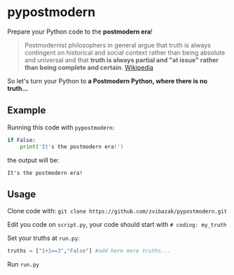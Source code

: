 # pypostmodern
Prepare your Python code to the **postmodern era**!

>Postmodernist philosophers in general argue that truth is always contingent on historical and social context rather than being absolute and universal and that **truth is always partial and "at issue" rather than being complete and certain**. [Wikipedia](https://en.wikipedia.org/wiki/Postmodernism)

So let's turn your Python to **a Postmodern Python, where there is no truth...**
## Example
Running this code with `pypostmodern`:
```python
if False:
    print('It's the postmodern era!')
```
the output will be:

`It's the postmodern era!`

## Usage
Clone code with:
`git clone https://github.com/zvibazak/pypostmodern.git`

Edit you code on `script.py`, your code should start with `# coding: my_truth`

Set your truths at `run.py`:
```python
truths = ["1+1==3","False"] #add here more truths... 
```

Run `run.py`
